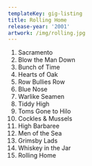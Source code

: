 ```yaml
---
templateKey: gig-listing
title: Rolling Home
release-year: '2001'
artwork: /img/rolling.jpg
---
```

1. Sacramento
2. Blow the Man Down
3. Bunch of Time
4. Hearts of Oak
5. Row Bullies Row
6. Blue Nose
7. Warlike Seamen
8. Tiddy High
9. Toms Gone to Hilo
10. Cockles & Mussels
11. High Barbaree
12. Men of the Sea
13. Grimsby Lads
14. Whiskey in the Jar
15. Rolling Home
